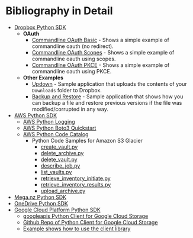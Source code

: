 # Bibliography in Detail

* [Dropbox Python SDK](https://github.com/dropbox/dropbox-sdk-python)
  * **OAuth**
    * [Commandline OAuth Basic](https://github.com/dropbox/dropbox-sdk-python/blob/master/example/oauth/commandline-oauth.py) - Shows a simple example of commandline oauth (no redirect).
    * [Commandline OAuth Scopes](https://github.com/dropbox/dropbox-sdk-python/blob/master/example/oauth/commandline-oauth-scopes.py) - Shows a simple example of commandline oauth using scopes.
    * [Commandline OAuth PKCE](https://github.com/dropbox/dropbox-sdk-python/blob/master/example/oauth/commandline-oauth-pkce.py) - Shows a simple example of commandline oauth using PKCE.
  * **Other Examples**
    * [Updown](https://github.com/dropbox/dropbox-sdk-python/blob/master/example/updown.py) - Sample application that uploads the contents of your `Downloads` folder to Dropbox.
    * [Backup and Restore](https://github.com/dropbox/dropbox-sdk-python/tree/master/example/back-up-and-restore) - Sample application that shows how you can backup a file and restore previous versions if the file was modified/corrupted in any way.
* [AWS Python SDK](https://aws.amazon.com/sdk-for-python/)
  * [AWS Python Logging](https://docs.aws.amazon.com/lambda/latest/dg/python-logging.html)
  * [AWS Python Boto3 Quickstart](https://boto3.amazonaws.com/v1/documentation/api/latest/guide/quickstart.html)
  * [AWS Python Code Catalog](https://docs.aws.amazon.com/code-samples/latest/catalog/code-catalog-python-example_code-s3.html)
    * Python Code Samples for Amazon S3 Glacier
      * [create\_vault.py](./python-glacier-create_vault.py.html)
      * [delete\_archive.py](./python-glacier-delete_archive.py.html)
      * [delete\_vault.py](./python-glacier-delete_vault.py.html)
      * [describe\_job.py](./python-glacier-describe_job.py.html)
      * [list\_vaults.py](./python-glacier-list_vaults.py.html)
      * [retrieve\_inventory\_initiate.py](./python-glacier-retrieve_inventory_initiate.py.html)
      * [retrieve\_inventory\_results.py](./python-glacier-retrieve_inventory_results.py.html)
      * [upload\_archive.py](./python-glacier-upload_archive.py.html)
* [Mega.nz Python SDK](https://github.com/odwyersoftware/mega.py)
* [OneDrive Python SDK](https://github.com/OneDrive/onedrive-sdk-python)
* [Google Cloud Platform Python SDK](https://cloud.google.com/storage/docs/reference/libraries#client-libraries-usage-python)
  * [googleapis Python Client for Google Cloud Storage](https://googleapis.dev/python/storage/latest/index.html)
  * [Github Repo of Python Client for Google Cloud Storage](https://github.com/googleapis/python-storage)
  * [Example shows how to use the client library](https://github.com/GoogleCloudPlatform/python-docs-samples/blob/master/storage/cloud-client/storage_create_bucket_class_location.py)
